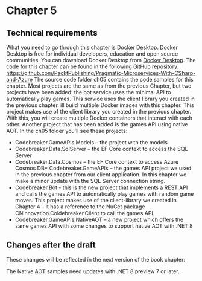 # Chapter 5

## Technical requirements

What you need to go through this chapter is Docker Desktop. Docker Desktop is free for individual developers, education and open source communities. You can download Docker Desktop from [Docker Desktop](https://www.docker.com/products/docker-desktop/).
The code for this chapter can be found in the following GitHub repository: https://github.com/PacktPublishing/Pragmatic-Microservices-With-CSharp-and-Azure
The source code folder ch05 contains the code samples for this chapter. Most projects are the same as from the previous Chapter, but two projects have been added: the bot service uses the minimal API to automatically play games. This service uses the client library you created in the previous chapter. 
ill build multiple Docker images with this chapter. This project makes use of the client library you created in the previous chapter. With this, you will create multiple Docker containers that interact with each other. Another project that has been added is the games API using native AOT.
In the ch05 folder you’ll see these projects:

* Codebreaker.GameAPIs.Models – the project with the models
* Codebreaker.Data.SqlServer – the EF Core context to access the SQL Server
* Codebreaker.Data.Cosmos – the EF Core context to access Azure Cosmos DB* Codebreaker.GameAPIs – the games API project we used in the previous chapter from our client application. In this chapter we make a minor update with the SQL Server connection string.
* Codebreaker.Bot - this is the new project that implements a REST API and calls the games API to automatically play games with random game moves. This project makes use of the client-library we created in Chapter 4 – it has a reference to the NuGet package CNinnovation.Coldebreaker.Client to call the games API.
* Codebreaker.GameAPIs.NativeAOT – a new project which offers the same games API with some changes to support native AOT with .NET 8

## Changes after the draft

These changes will be reflected in the next version of the book chapter:

The Native AOT samples need updates with .NET 8 preview 7 or later.
